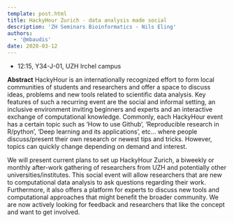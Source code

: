 ```yaml
---
template: post.html
title: HackyHour Zurich - data analysis made social
description: 'ZH Seminars Bioinformatics - Nils Eling'
authors:
  - '@mbaudis'
date: 2020-03-12
---
```



* 12:15, Y34-J-01, UZH Irchel campus


__Abstract__ HackyHour is an internationally recognized effort to form local communities of students and researchers and offer a space to discuss ideas, problems and new tools related to scientific data analysis. Key features of such a recurring event are the social and informal setting, an inclusive environment inviting beginners and experts and an interactive exchange of computational knowledge.<!--more-->
 Commonly, each HackyHour event has a certain topic such as ‘How to use Github’, ‘Reproducible research in R/python’, ‘Deep learning and its applications’, etc… where people discuss/present their own research or newest tips and tricks. However, topics can quickly change depending on demand and interest.

We will present current plans to set up HackyHour Zurich, a biweekly or monthly after-work gathering of researchers from UZH and potentially other universities/institutes. This social event will allow researchers that are new to computational data analysis to ask questions regarding their work. Furthermore, it also offers a platform for experts to discuss new tools and computational approaches that might benefit the broader community. We are now actively looking for feedback and researchers that like the concept and want to get involved.
